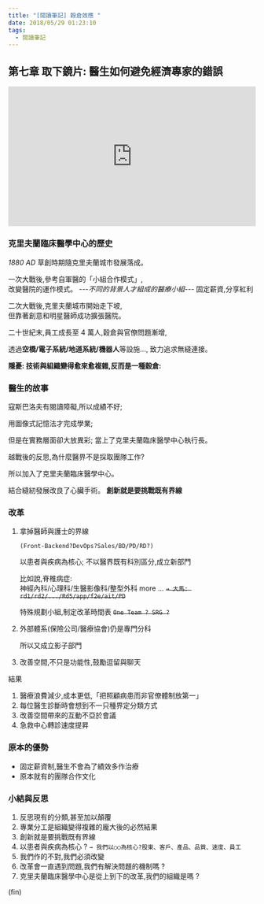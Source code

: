 ```yaml
---
title: "[閱讀筆記] 穀倉效應 "
date: 2018/05/29 01:23:10
tags:
  - 閱讀筆記
---
```


## 第七章 取下鏡片: 醫生如何避免經濟專家的錯誤

<div style="max-width:854px"><div style="position:relative;height:0;padding-bottom:56.25%"><iframe src="https://embed.ted.com/talks/lang/zh-tw/ursus_wehrli_tidies_up_art" width="854" height="480" style="position:absolute;left:0;top:0;width:100%;height:100%" frameborder="0" scrolling="no" allowfullscreen></iframe></div></div>

### 克里夫蘭臨床醫學中心的歷史

_1880 AD_
草創時期隨克里夫蘭城市發展落成。

一次大戰後,參考自軍醫的「小組合作模式」,  
改變醫院的運作模式。
_---不同的背景人才組成的醫療小組---_
固定薪資,分享紅利

二次大戰後,克里夫蘭城市開始走下坡,  
但靠著創意和明星醫師成功擴張醫院。

二十世紀末,員工成長至 4 萬人,穀倉與官僚問題漸增,

透過**空橋/電子系統/地道系統/機器人**等設施...,
致力追求無縫連接。

**隱憂: 技術與組織變得愈來愈複雜,反而是一種穀倉:**

### 醫生的故事

寇斯巴洛夫有閱讀障礙,所以成績不好;

用圖像式記憶法才完成學業;

但是在實務層面卻大放異彩;
當上了克里夫蘭臨床醫學中心執行長。

越戰後的反思,為什麼醫界不是採取團隊工作?

所以加入了克里夫蘭臨床醫學中心。

結合縫紉發展改良了心臟手術。
**創新就是要挑戰既有界線**

### 改革

1. 拿掉醫師與護士的界線

   `(Front-Backend?DevOps?Sales/BD/PD/RD?)`

   以患者與疾病為核心;
   不以醫界既有科別區分,成立新部門

   比如說,脊椎病症:  
   神經內科/心理科/生醫影像科/整型外科 more ...
   ~~`→ 大馬: rd1/rd2/.../Rd5/app/f2e/ait/PD`~~

   特殊規劃小組,制定改革時間表
   ~~`One Team ? SRG ?`~~

2. 外部體系(保險公司/醫療協會)仍是專門分科

   所以又成立影子部門

3. 改善空間,不只是功能性,鼓勵逗留與聊天

結果

1. 醫療浪費減少,成本更低,「把照顧病患而非官僚體制放第一」
2. 每位醫生診斷時會想到不一只種界定分類方式
3. 改善空間帶來的互動不亞於會議
4. 急救中心轉診速度提昇

### 原本的優勢

- 固定薪資制,醫生不會為了績效多作治療
- 原本就有的團隊合作文化

### 小結與反思

1. 反思現有的分類,甚至加以顛覆
2. 專業分工是組織變得複雜的龐大後的必然結果
3. 創新就是要挑戰既有界線
4. 以患者與疾病為核心 ?
   `→ 我們以○○為核心?股東、客戶、產品、品質、速度、員工`
5. 我們作的不對,我們必須改變
6. 改革會一直遇到問題,我們有解決問題的機制嗎 ?
7. 克里夫蘭臨床醫學中心是從上到下的改革,我們的組織是嗎 ?

(fin)
